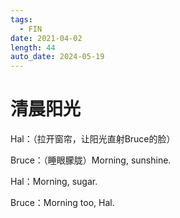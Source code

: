 ```yaml
---
tags:
  - FIN
date: 2021-04-02
length: 44
auto_date: 2024-05-19
---
```


# 清晨阳光

Hal：（拉开窗帘，让阳光直射Bruce的脸）

Bruce：（睡眼朦胧）Morning, sunshine.

Hal：Morning, sugar.

Bruce：Morning too, Hal.
